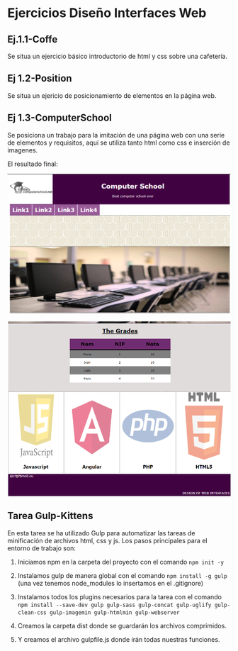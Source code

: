 # Ejercicios Diseño Interfaces Web

## Ej.1.1-Coffe

Se situa un ejercicio básico introductorio de html y css sobre una cafetería.

## Ej 1.2-Position

Se situa un ejericio de posicionamiento de elementos en la página web.

## Ej 1.3-ComputerSchool

Se posiciona un trabajo para la imitación de una página web con una serie de elementos y requisitos,
aquí se utiliza tanto html como css e inserción de imagenes.

El resultado final:

![Alt text](img/image.png)

![Alt text](img/image-1.png)

## Tarea Gulp-Kittens

En esta tarea  se ha utilizado Gulp para automatizar las tareas de minificación de archivos html, css y js.
Los pasos principales para el entorno de trabajo son:

1. Iniciamos npm en la carpeta del proyecto con el comando `npm init -y`
   
2. Instalamos gulp de manera global con el comando `npm install -g gulp` (una vez tenemos node_modules lo insertamos en el .gitignore)
   
3. Instalamos todos los plugins necesarios para la tarea con el comando `npm install --save-dev gulp gulp-sass gulp-concat gulp-uglify gulp-clean-css gulp-imagemin gulp-htmlmin gulp-webserver`

4. Creamos la carpeta dist donde se guardarán los archivos comprimidos.
   
5. Y creamos el archivo gulpfile.js donde irán todas nuestras funciones.
   
